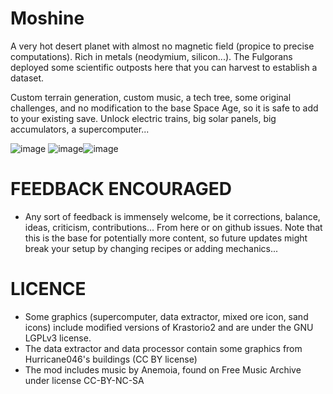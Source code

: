 # Moshine

A very hot desert planet with almost no magnetic field (propice to precise computations). Rich in metals (neodymium, silicon...). The Fulgorans deployed some scientific outposts here that you can harvest to establish a dataset.

Custom terrain generation, custom music, a tech tree, some original challenges, and no modification to the base Space Age, so it is safe to add to your existing save. Unlock electric trains, big solar panels, big accumulators, a supercomputer...

![image](https://i.imgur.com/haylrXm.png)
![image](https://i.imgur.com/SUHonr6.png)![image](https://i.imgur.com/CARDwQ6.png)

# FEEDBACK ENCOURAGED
- Any sort of feedback is immensely welcome, be it corrections, balance, ideas, criticism, contributions... From here or on github issues. Note that this is the base for potentially more content, so future updates might break your setup by changing recipes or adding mechanics...

# LICENCE
- Some graphics (supercomputer, data extractor, mixed ore icon, sand icons) include modified versions of Krastorio2 and are under the GNU LGPLv3 license.
- The data extractor and data processor contain some graphics from Hurricane046's buildings (CC BY license)
- The mod includes music by Anemoia, found on Free Music Archive under license CC-BY-NC-SA